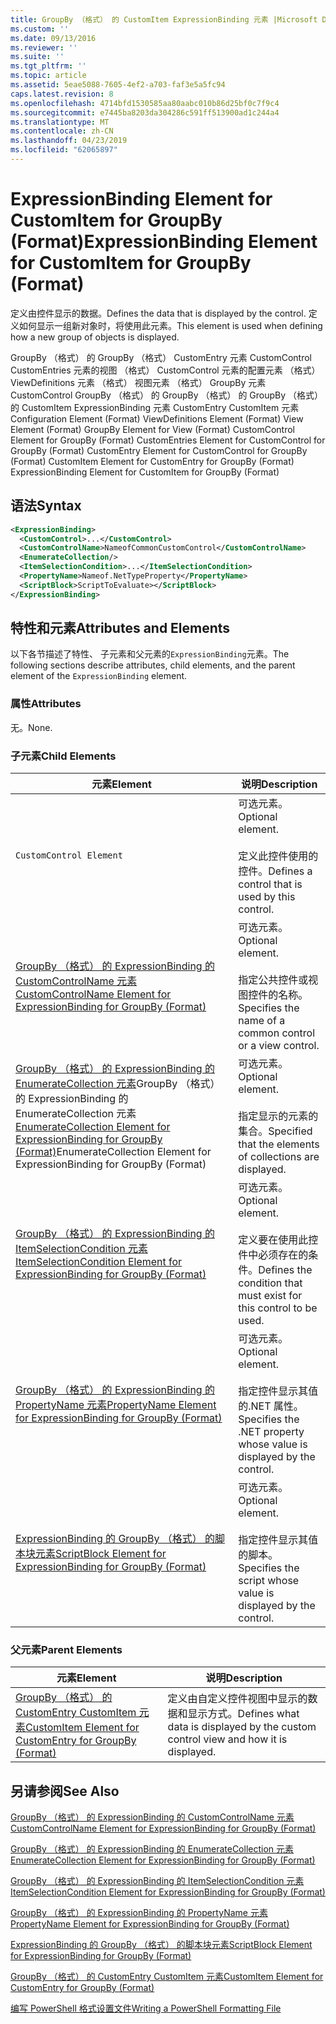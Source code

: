 ```yaml
---
title: GroupBy （格式） 的 CustomItem ExpressionBinding 元素 |Microsoft Docs
ms.custom: ''
ms.date: 09/13/2016
ms.reviewer: ''
ms.suite: ''
ms.tgt_pltfrm: ''
ms.topic: article
ms.assetid: 5eae5088-7605-4ef2-a703-faf3e5a5fc94
caps.latest.revision: 8
ms.openlocfilehash: 4714bfd1530585aa80aabc010b86d25bf0c7f9c4
ms.sourcegitcommit: e7445ba8203da304286c591ff513900ad1c244a4
ms.translationtype: MT
ms.contentlocale: zh-CN
ms.lasthandoff: 04/23/2019
ms.locfileid: "62065897"
---
```

# <a name="expressionbinding-element-for-customitem-for-groupby-format"></a><span data-ttu-id="9450a-102">ExpressionBinding Element for CustomItem for GroupBy (Format)</span><span class="sxs-lookup"><span data-stu-id="9450a-102">ExpressionBinding Element for CustomItem for GroupBy (Format)</span></span>

<span data-ttu-id="9450a-103">定义由控件显示的数据。</span><span class="sxs-lookup"><span data-stu-id="9450a-103">Defines the data that is displayed by the control.</span></span> <span data-ttu-id="9450a-104">定义如何显示一组新对象时，将使用此元素。</span><span class="sxs-lookup"><span data-stu-id="9450a-104">This element is used when defining how a new group of objects is displayed.</span></span>

<span data-ttu-id="9450a-105">GroupBy （格式） 的 GroupBy （格式） CustomEntry 元素 CustomControl CustomEntries 元素的视图 （格式） CustomControl 元素的配置元素 （格式） ViewDefinitions 元素 （格式） 视图元素 （格式） GroupBy 元素CustomControl GroupBy （格式） 的 GroupBy （格式） 的 GroupBy （格式） 的 CustomItem ExpressionBinding 元素 CustomEntry CustomItem 元素</span><span class="sxs-lookup"><span data-stu-id="9450a-105">Configuration Element (Format) ViewDefinitions Element (Format) View Element (Format) GroupBy Element for View (Format) CustomControl Element for GroupBy (Format) CustomEntries Element for CustomControl for GroupBy (Format) CustomEntry Element for CustomControl for GroupBy (Format) CustomItem Element for CustomEntry for GroupBy (Format) ExpressionBinding Element for CustomItem for GroupBy (Format)</span></span>

## <a name="syntax"></a><span data-ttu-id="9450a-106">语法</span><span class="sxs-lookup"><span data-stu-id="9450a-106">Syntax</span></span>

```xml
<ExpressionBinding>
  <CustomControl>...</CustomControl>
  <CustomControlName>NameofCommonCustomControl</CustomControlName>
  <EnumerateCollection/>
  <ItemSelectionCondition>...</ItemSelectionCondition>
  <PropertyName>Nameof.NetTypeProperty</PropertyName>
  <ScriptBlock>ScriptToEvaluate></ScriptBlock>
</ExpressionBinding>
```

## <a name="attributes-and-elements"></a><span data-ttu-id="9450a-107">特性和元素</span><span class="sxs-lookup"><span data-stu-id="9450a-107">Attributes and Elements</span></span>

<span data-ttu-id="9450a-108">以下各节描述了特性、 子元素和父元素的`ExpressionBinding`元素。</span><span class="sxs-lookup"><span data-stu-id="9450a-108">The following sections describe attributes, child elements, and the parent element of the `ExpressionBinding` element.</span></span>

### <a name="attributes"></a><span data-ttu-id="9450a-109">属性</span><span class="sxs-lookup"><span data-stu-id="9450a-109">Attributes</span></span>

<span data-ttu-id="9450a-110">无。</span><span class="sxs-lookup"><span data-stu-id="9450a-110">None.</span></span>

### <a name="child-elements"></a><span data-ttu-id="9450a-111">子元素</span><span class="sxs-lookup"><span data-stu-id="9450a-111">Child Elements</span></span>

|<span data-ttu-id="9450a-112">元素</span><span class="sxs-lookup"><span data-stu-id="9450a-112">Element</span></span>|<span data-ttu-id="9450a-113">说明</span><span class="sxs-lookup"><span data-stu-id="9450a-113">Description</span></span>|
|-------------|-----------------|
|`CustomControl Element`|<span data-ttu-id="9450a-114">可选元素。</span><span class="sxs-lookup"><span data-stu-id="9450a-114">Optional element.</span></span><br /><br /> <span data-ttu-id="9450a-115">定义此控件使用的控件。</span><span class="sxs-lookup"><span data-stu-id="9450a-115">Defines a control that is used by this control.</span></span>|
|[<span data-ttu-id="9450a-116">GroupBy （格式） 的 ExpressionBinding 的 CustomControlName 元素</span><span class="sxs-lookup"><span data-stu-id="9450a-116">CustomControlName Element for ExpressionBinding for GroupBy (Format)</span></span>](./customcontrolname-element-for-expressionbinding-for-groupby-format.md)|<span data-ttu-id="9450a-117">可选元素。</span><span class="sxs-lookup"><span data-stu-id="9450a-117">Optional element.</span></span><br /><br /> <span data-ttu-id="9450a-118">指定公共控件或视图控件的名称。</span><span class="sxs-lookup"><span data-stu-id="9450a-118">Specifies the name of a common control or a view control.</span></span>|
|<span data-ttu-id="9450a-119">[GroupBy （格式） 的 ExpressionBinding 的 EnumerateCollection 元素](./enumeratecollection-element-for-expressionbinding-for-groupby-format.md)GroupBy （格式） 的 ExpressionBinding 的 EnumerateCollection 元素</span><span class="sxs-lookup"><span data-stu-id="9450a-119">[EnumerateCollection Element for ExpressionBinding for GroupBy (Format)](./enumeratecollection-element-for-expressionbinding-for-groupby-format.md)EnumerateCollection Element for ExpressionBinding for GroupBy (Format)</span></span>|<span data-ttu-id="9450a-120">可选元素。</span><span class="sxs-lookup"><span data-stu-id="9450a-120">Optional element.</span></span><br /><br /> <span data-ttu-id="9450a-121">指定显示的元素的集合。</span><span class="sxs-lookup"><span data-stu-id="9450a-121">Specified that the elements of collections are displayed.</span></span>|
|[<span data-ttu-id="9450a-122">GroupBy （格式） 的 ExpressionBinding 的 ItemSelectionCondition 元素</span><span class="sxs-lookup"><span data-stu-id="9450a-122">ItemSelectionCondition Element for ExpressionBinding for GroupBy (Format)</span></span>](./itemselectioncondition-element-for-expressionbinding-for-groupby-format.md)|<span data-ttu-id="9450a-123">可选元素。</span><span class="sxs-lookup"><span data-stu-id="9450a-123">Optional element.</span></span><br /><br /> <span data-ttu-id="9450a-124">定义要在使用此控件中必须存在的条件。</span><span class="sxs-lookup"><span data-stu-id="9450a-124">Defines the condition that must exist for this control to be used.</span></span>|
|[<span data-ttu-id="9450a-125">GroupBy （格式） 的 ExpressionBinding 的 PropertyName 元素</span><span class="sxs-lookup"><span data-stu-id="9450a-125">PropertyName Element for ExpressionBinding for GroupBy (Format)</span></span>](./propertyname-element-for-expressionbinding-for-groupby-format.md)|<span data-ttu-id="9450a-126">可选元素。</span><span class="sxs-lookup"><span data-stu-id="9450a-126">Optional element.</span></span><br /><br /> <span data-ttu-id="9450a-127">指定控件显示其值的.NET 属性。</span><span class="sxs-lookup"><span data-stu-id="9450a-127">Specifies the .NET property whose value is displayed by the control.</span></span>|
|[<span data-ttu-id="9450a-128">ExpressionBinding 的 GroupBy （格式） 的脚本块元素</span><span class="sxs-lookup"><span data-stu-id="9450a-128">ScriptBlock Element for ExpressionBinding for GroupBy (Format)</span></span>](./scriptblock-element-for-expressionbinding-for-groupby-format.md)|<span data-ttu-id="9450a-129">可选元素。</span><span class="sxs-lookup"><span data-stu-id="9450a-129">Optional element.</span></span><br /><br /> <span data-ttu-id="9450a-130">指定控件显示其值的脚本。</span><span class="sxs-lookup"><span data-stu-id="9450a-130">Specifies the script whose value is displayed by the control.</span></span>|

### <a name="parent-elements"></a><span data-ttu-id="9450a-131">父元素</span><span class="sxs-lookup"><span data-stu-id="9450a-131">Parent Elements</span></span>

|<span data-ttu-id="9450a-132">元素</span><span class="sxs-lookup"><span data-stu-id="9450a-132">Element</span></span>|<span data-ttu-id="9450a-133">说明</span><span class="sxs-lookup"><span data-stu-id="9450a-133">Description</span></span>|
|-------------|-----------------|
|[<span data-ttu-id="9450a-134">GroupBy （格式） 的 CustomEntry CustomItem 元素</span><span class="sxs-lookup"><span data-stu-id="9450a-134">CustomItem Element for CustomEntry for GroupBy (Format)</span></span>](./customitem-element-for-customentry-for-groupby-format.md)|<span data-ttu-id="9450a-135">定义由自定义控件视图中显示的数据和显示方式。</span><span class="sxs-lookup"><span data-stu-id="9450a-135">Defines what data is displayed by the custom control view and how it is displayed.</span></span>|

## <a name="see-also"></a><span data-ttu-id="9450a-136">另请参阅</span><span class="sxs-lookup"><span data-stu-id="9450a-136">See Also</span></span>

[<span data-ttu-id="9450a-137">GroupBy （格式） 的 ExpressionBinding 的 CustomControlName 元素</span><span class="sxs-lookup"><span data-stu-id="9450a-137">CustomControlName Element for ExpressionBinding for GroupBy (Format)</span></span>](./customcontrolname-element-for-expressionbinding-for-groupby-format.md)

[<span data-ttu-id="9450a-138">GroupBy （格式） 的 ExpressionBinding 的 EnumerateCollection 元素</span><span class="sxs-lookup"><span data-stu-id="9450a-138">EnumerateCollection Element for ExpressionBinding for GroupBy (Format)</span></span>](./enumeratecollection-element-for-expressionbinding-for-groupby-format.md)

[<span data-ttu-id="9450a-139">GroupBy （格式） 的 ExpressionBinding 的 ItemSelectionCondition 元素</span><span class="sxs-lookup"><span data-stu-id="9450a-139">ItemSelectionCondition Element for ExpressionBinding for GroupBy (Format)</span></span>](./itemselectioncondition-element-for-expressionbinding-for-groupby-format.md)

[<span data-ttu-id="9450a-140">GroupBy （格式） 的 ExpressionBinding 的 PropertyName 元素</span><span class="sxs-lookup"><span data-stu-id="9450a-140">PropertyName Element for ExpressionBinding for GroupBy (Format)</span></span>](./propertyname-element-for-expressionbinding-for-groupby-format.md)

[<span data-ttu-id="9450a-141">ExpressionBinding 的 GroupBy （格式） 的脚本块元素</span><span class="sxs-lookup"><span data-stu-id="9450a-141">ScriptBlock Element for ExpressionBinding for GroupBy (Format)</span></span>](./scriptblock-element-for-expressionbinding-for-groupby-format.md)

[<span data-ttu-id="9450a-142">GroupBy （格式） 的 CustomEntry CustomItem 元素</span><span class="sxs-lookup"><span data-stu-id="9450a-142">CustomItem Element for CustomEntry for GroupBy (Format)</span></span>](./customitem-element-for-customentry-for-groupby-format.md)

[<span data-ttu-id="9450a-143">编写 PowerShell 格式设置文件</span><span class="sxs-lookup"><span data-stu-id="9450a-143">Writing a PowerShell Formatting File</span></span>](./writing-a-powershell-formatting-file.md)
